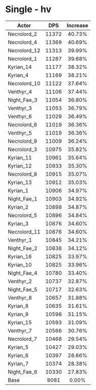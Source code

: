 # Single - hv
| Actor | DPS | Increase |
|---|:---:|:---:|
|Necrolord_2|11372|40.73%|
|Necrolord_4|11369|40.69%|
|Necrolord_12|11313|39.99%|
|Necrolord_1|11287|39.68%|
|Kyrian_14|11177|38.32%|
|Kyrian_4|11169|38.21%|
|Necrolord_10|11122|37.64%|
|Venthyr_4|11106|37.44%|
|Night_Fae_3|11054|36.80%|
|Venthyr_3|11053|36.79%|
|Venthyr_6|11029|36.49%|
|Necrolord_6|11019|36.36%|
|Venthyr_5|11019|36.36%|
|Necrolord_9|11009|36.24%|
|Necrolord_3|10975|35.82%|
|Kyrian_11|10961|35.64%|
|Kyrian_12|10933|35.30%|
|Necrolord_8|10915|35.07%|
|Kyrian_13|10912|35.03%|
|Kyrian_1|10906|34.97%|
|Night_Fae_1|10903|34.92%|
|Kyrian_2|10898|34.87%|
|Necrolord_5|10896|34.84%|
|Kyrian_3|10876|34.60%|
|Necrolord_11|10876|34.60%|
|Venthyr_1|10845|34.21%|
|Night_Fae_2|10838|34.12%|
|Kyrian_16|10825|33.97%|
|Kyrian_10|10825|33.96%|
|Night_Fae_4|10780|33.40%|
|Venthyr_2|10737|32.87%|
|Night_Fae_5|10717|32.63%|
|Venthyr_8|10657|31.88%|
|Kyrian_8|10635|31.61%|
|Kyrian_9|10598|31.15%|
|Kyrian_15|10593|31.09%|
|Venthyr_7|10566|30.76%|
|Necrolord_7|10468|29.54%|
|Kyrian_5|10427|29.03%|
|Kyrian_6|10397|28.66%|
|Kyrian_7|10374|28.38%|
|Night_Fae_6|10330|27.83%|
|Base|8081|0.00%|
